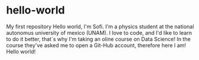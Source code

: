 # hello-world
My first repository
Hello world, I'm Sofi. I'm a physics student at the national autonomus university of mexico (UNAM). I love to code, and I'd like to learn to do it better, that´s why I'm taking an oline course on Data Science! In the course they've asked me to open a Git-Hub account, therefore here I am!
Hello world!
